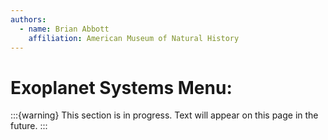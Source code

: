 ```yaml
---
authors:
  - name: Brian Abbott
    affiliation: American Museum of Natural History
---
```



# Exoplanet Systems Menu: 

:::{warning}
This section is in progress. Text will appear on this page in the future.
:::


